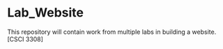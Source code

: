 # Lab_Website
This repository will contain work from multiple labs in building a website. [CSCI 3308]
